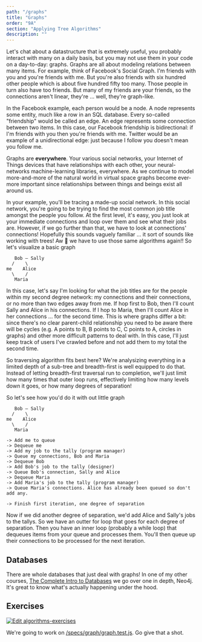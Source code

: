 ```yaml
---
path: "/graphs"
title: "Graphs"
order: "9A"
section: "Applying Tree Algorithms"
description: ""
---
```


Let's chat about a datastructure that is extremely useful, you probably interact with many on a daily basis, but you may not use them in your code on a day-to-day: graphs. Graphs are all about modeling relations between many items. For example, think of Facebook's Social Graph. I'm friends with you and you're friends with me. But you're also friends with six hundred other people which is about five hundred fifty too many. Those people in turn also have too friends. But many of my friends are your friends, so the connections aren't linear, they're … well, they're graph-like.

In the Facebook example, each person would be a node. A node represents some entity, much like a row in an SQL database. Every so-called "friendship" would be called an edge. An edge represents some connection between two items. In this case, our Facebook friendship is bidirectional: if I'm friends with you then you're friends with me. Twitter would be an example of a unidirectional edge: just because I follow you doesn't mean you follow me.

Graphs are **everywhere**. Your various social networks, your Internet of Things devices that have relationships with each other, your neural-networks machine-learning libraries, everywhere. As we continue to model more-and-more of the natural world in virtual space graphs become ever-more important since relationships between things and beings exist all around us.

In your example, you'll be tracing a made-up social network. In this social network, you're going to be trying to find the most common job title amongst the people you follow. At the first level, it's easy, you just look at your immediate connections and loop over them and see what their jobs are. However, if we go further than that, we have to look at connections' connections! Hopefully this sounds vaguely familiar … it sort of sounds like working with trees! Aw 💩 we have to use those same algorithms again!! So let's visualize a basic graph

```text
   Bob — Sally
  /    \
me    Alice
  \    /
   Maria
```

In this case, let's say I'm looking for what the job titles are for the people within my second degree network: my connections and their connections, or no more than two edges away from me. If hop first to Bob, then I'll count Sally and Alice in his connections. If I hop to Maria, then I'll count Alice in her connections … for the second time. This is where graphs differ a bit: since there's no clear parent-child relationship you need to be aware there will be cycles (e.g. A points to B, B points to C, C points to A, circles in graphs) and other more difficult patterns to deal with. In this case, I'll just keep track of users I've crawled before and not add them to my total the second time.

So traversing algorithm fits best here? We're analysizing everything in a limited depth of a sub-tree and breadth-first is well equipped to do that. Instead of letting breadth-first traversal run to completion, we'll just limit how many times that outer loop runs, effectively limiting how many levels down it goes, or how many degrees of separation!

So let's see how you'd do it with out little graph

```text
   Bob — Sally
  /    \
me    Alice
  \    /
   Maria

-> Add me to queue
-> Dequeue me
-> Add my job to the tally (program manager)
-> Queue my connections, Bob and Maria
-> Dequeue Bob
-> Add Bob's job to the tally (designer)
-> Queue Bob's connection, Sally and Alice
-> Dequeue Maria
-> Add Maria's job to the tally (program manager)
-> Queue Maria's connections. Alice has already been queued so don't add any.

-> Finish first iteration, one degree of separation
```

Now if we did another degree of separation, we'd add Alice and Sally's jobs to the tallys. So we have an outter for loop that goes for each degree of separation. Then you have an inner loop (probably a while loop) that dequeues items from your queue and processes them. You'll then queue up their connections to be processed for the next iteration.

## Databases

There are whole databases that just deal with graphs! In one of my other courses, [The Complete Intro to Databases][dbs] we go over one in depth, Neo4j. It's great to know what's actually happening under the hood.

## Exercises

[![Edit algorithms-exercises](https://codesandbox.io/static/img/play-codesandbox.svg)][sb]

We're going to work on [/specs/graph/graph.test.js][gh]. Go give that a shot.

[gh]: https://github.com/btholt/algorithms-exercises/blob/main/specs/graph/graph.test.js
[sb]: https://codesandbox.io/s/algorithms-exercises-8kdjr?file=/specs/graph/graph.test.js
[dbs]: https://frontendmasters.com/courses/databases/
